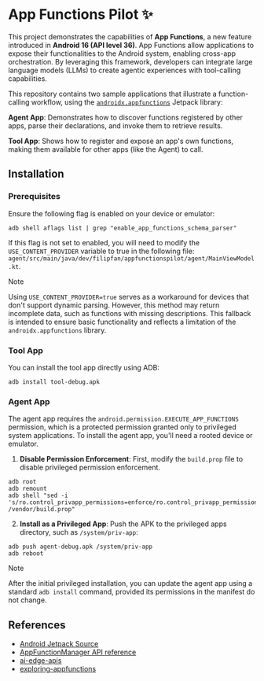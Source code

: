 #  App Functions Pilot ✨

This project demonstrates the capabilities of **App Functions**, a new feature introduced in **Android 16 (API level 36)**. App Functions allow applications to expose their functionalities to the Android system, enabling cross-app orchestration. By leveraging this framework, developers can integrate large language models (LLMs) to create agentic experiences with tool-calling capabilities.

This repository contains two sample applications that illustrate a function-calling workflow, using the [`androidx.appfunctions`](https://developer.android.com/jetpack/androidx/releases/appfunctions) Jetpack library:

**Agent App**: Demonstrates how to discover functions registered by other apps, parse their declarations, and invoke them to retrieve results.

**Tool App**: Shows how to register and expose an app's own functions, making them available for other apps (like the Agent) to call.

## Installation

### Prerequisites

Ensure the following flag is enabled on your device or emulator:

```
adb shell aflags list | grep "enable_app_functions_schema_parser"
```

If this flag is not set to enabled, you will need to modify the `USE_CONTENT_PROVIDER` variable to true in the following file: `agent/src/main/java/dev/filipfan/appfunctionspilot/agent/MainViewModel.kt`.

> [!NOTE]
>
> Using `USE_CONTENT_PROVIDER=true` serves as a workaround for devices that don't support dynamic parsing. However, this method may return incomplete data, such as functions with missing descriptions. This fallback is intended to ensure basic functionality and reflects a limitation of the `androidx.appfunctions` library.

### Tool App

You can install the tool app directly using ADB:

```
adb install tool-debug.apk
```

### Agent App

The agent app requires the `android.permission.EXECUTE_APP_FUNCTIONS` permission, which is a protected permission granted only to privileged system applications. To install the agent app, you'll need a rooted device or emulator.

1. **Disable Permission Enforcement**: First, modify the `build.prop` file to disable privileged permission enforcement.

```
adb root
adb remount
adb shell "sed -i 's/ro.control_privapp_permissions=enforce/ro.control_privapp_permissions=log/g' /vendor/build.prop"
```

2. **Install as a Privileged App**: Push the APK to the privileged apps directory, such as `/system/priv-app`:

```
adb push agent-debug.apk /system/priv-app
adb reboot
```

> [!NOTE]
>
> After the initial privileged installation, you can update the agent app using a standard `adb install` command, provided its permissions in the manifest do not change.

## References

- [Android Jetpack Source](https://android.googlesource.com/platform/frameworks/support/)
- [AppFunctionManager API reference](https://developer.android.com/reference/android/app/appfunctions/AppFunctionManager)
- [ai-edge-apis](https://github.com/google-ai-edge/ai-edge-apis)
- [exploring-appfunctions](https://github.com/jamiesanson/exploring-appfunctions)

